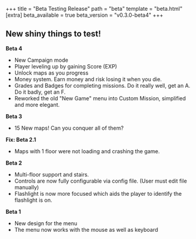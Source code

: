 +++
title = "Beta Testing Release"
path = "beta"
template = "beta.html"
[extra]
beta_available = true
beta_version = "v0.3.0-beta4"
+++

## New shiny things to test!

**Beta 4**

* New Campaign mode
* Player leveling up by gaining Score (EXP)
* Unlock maps as you progress
* Money system. Earn money and risk losing it when you die.
* Grades and Badges for completing missions. Do it really well, get an A. Do it badly, get an F.
* Reworked the old "New Game" menu into Custom Mission, simplified and more elegant.

**Beta 3**

* 15 New maps! Can you conquer all of them?

**Fix: Beta 2.1**

* Maps with 1 floor were not loading and crashing the game.

**Beta 2**

* Multi-floor support and stairs.
* Controls are now fully configurable via config file. (User must edit file manually)
* Flashlight is now more focused which aids the player to identify the flashlight is on.

**Beta 1**

* New design for the menu
* The menu now works with the mouse as well as keyboard

